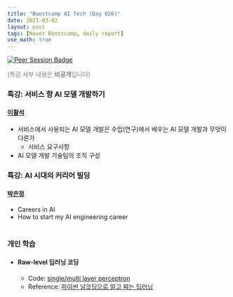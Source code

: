 ```yaml
---
title: "Boostcamp AI Tech (Day 026)"
date: 2021-03-02
layout: post
tags: [Naver Boostcamp, daily report]
use_math: true
---
```


[![Peer Session Badge](https://img.shields.io/badge/Peer%20Session-CC527A?style=flat)](../peer_session/day026.html)

<span style="color:grey">(특강 세부 내용은 **비공개**입니다)</span>

### 특강: 서비스 향 AI 모델 개발하기
#### [이활석](https://github.com/hwalsuklee)
* 서비스에서 사용되는 AI 모델 개발은 수업(연구)에서 배우는 AI 모델 개발과 무엇이 다른가
    * 서비스 요구사항
* AI 모델 개발 기술팀의 조직 구성

### 특강: AI 시대의 커리어 빌딩
#### [박은정](https://www.lucypark.kr/)
* Careers in AI
* How to start my AI engineering career
<br><br>

### 개인 학습
* #### Raw-level 딥러닝 코딩
    * Code: [single/multi layer perceptron](https://github.com/philgineer/Deeplearning_projects/tree/master/raw_level_deeplearning)
    * Reference: [파이썬 날코딩으로 알고 짜는 딥러닝](https://book.naver.com/bookdb/book_detail.nhn?bid=15085920)
<br><br>